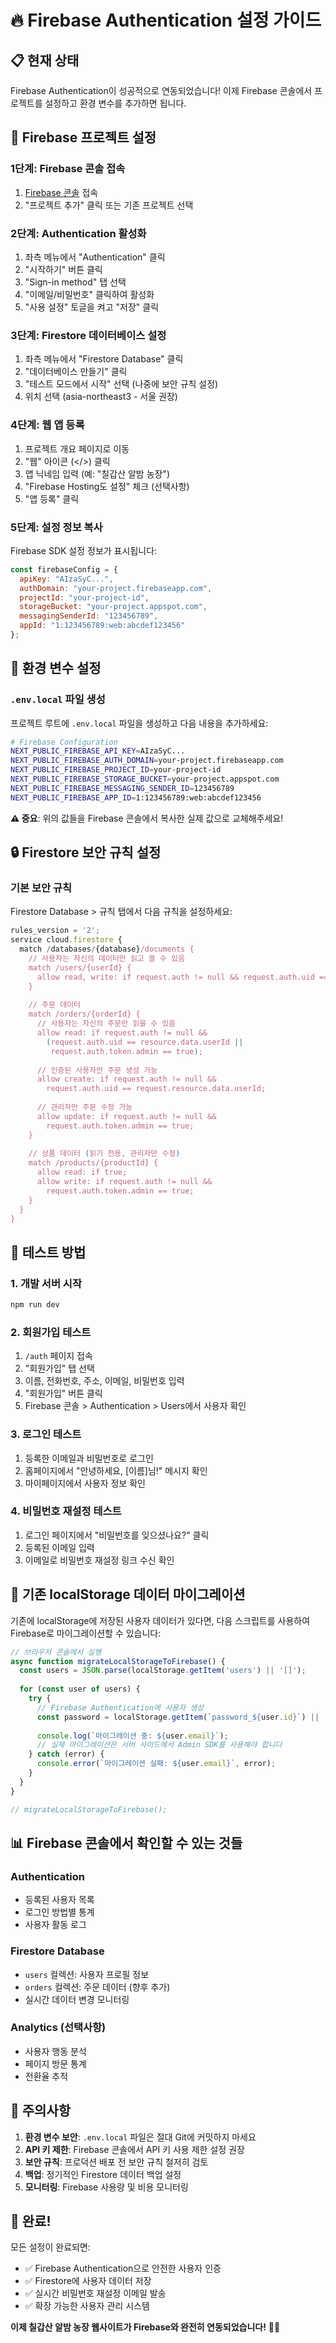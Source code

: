 # 🔥 Firebase Authentication 설정 가이드

## 📋 현재 상태
Firebase Authentication이 성공적으로 연동되었습니다! 이제 Firebase 콘솔에서 프로젝트를 설정하고 환경 변수를 추가하면 됩니다.

## 🚀 Firebase 프로젝트 설정

### 1단계: Firebase 콘솔 접속
1. [Firebase 콘솔](https://console.firebase.google.com) 접속
2. "프로젝트 추가" 클릭 또는 기존 프로젝트 선택

### 2단계: Authentication 활성화
1. 좌측 메뉴에서 "Authentication" 클릭
2. "시작하기" 버튼 클릭
3. "Sign-in method" 탭 선택
4. "이메일/비밀번호" 클릭하여 활성화
5. "사용 설정" 토글을 켜고 "저장" 클릭

### 3단계: Firestore 데이터베이스 설정
1. 좌측 메뉴에서 "Firestore Database" 클릭
2. "데이터베이스 만들기" 클릭
3. "테스트 모드에서 시작" 선택 (나중에 보안 규칙 설정)
4. 위치 선택 (asia-northeast3 - 서울 권장)

### 4단계: 웹 앱 등록
1. 프로젝트 개요 페이지로 이동
2. "웹" 아이콘 (</>) 클릭
3. 앱 닉네임 입력 (예: "칠갑산 알밤 농장")
4. "Firebase Hosting도 설정" 체크 (선택사항)
5. "앱 등록" 클릭

### 5단계: 설정 정보 복사
Firebase SDK 설정 정보가 표시됩니다:
```javascript
const firebaseConfig = {
  apiKey: "AIzaSyC...",
  authDomain: "your-project.firebaseapp.com",
  projectId: "your-project-id",
  storageBucket: "your-project.appspot.com",
  messagingSenderId: "123456789",
  appId: "1:123456789:web:abcdef123456"
};
```

## 🔧 환경 변수 설정

### `.env.local` 파일 생성
프로젝트 루트에 `.env.local` 파일을 생성하고 다음 내용을 추가하세요:

```bash
# Firebase Configuration
NEXT_PUBLIC_FIREBASE_API_KEY=AIzaSyC...
NEXT_PUBLIC_FIREBASE_AUTH_DOMAIN=your-project.firebaseapp.com
NEXT_PUBLIC_FIREBASE_PROJECT_ID=your-project-id
NEXT_PUBLIC_FIREBASE_STORAGE_BUCKET=your-project.appspot.com
NEXT_PUBLIC_FIREBASE_MESSAGING_SENDER_ID=123456789
NEXT_PUBLIC_FIREBASE_APP_ID=1:123456789:web:abcdef123456
```

**⚠️ 중요**: 위의 값들을 Firebase 콘솔에서 복사한 실제 값으로 교체해주세요!

## 🔒 Firestore 보안 규칙 설정

### 기본 보안 규칙
Firestore Database > 규칙 탭에서 다음 규칙을 설정하세요:

```javascript
rules_version = '2';
service cloud.firestore {
  match /databases/{database}/documents {
    // 사용자는 자신의 데이터만 읽고 쓸 수 있음
    match /users/{userId} {
      allow read, write: if request.auth != null && request.auth.uid == userId;
    }
    
    // 주문 데이터
    match /orders/{orderId} {
      // 사용자는 자신의 주문만 읽을 수 있음
      allow read: if request.auth != null && 
        (request.auth.uid == resource.data.userId || 
         request.auth.token.admin == true);
      
      // 인증된 사용자만 주문 생성 가능
      allow create: if request.auth != null && 
        request.auth.uid == request.resource.data.userId;
      
      // 관리자만 주문 수정 가능
      allow update: if request.auth != null && 
        request.auth.token.admin == true;
    }
    
    // 상품 데이터 (읽기 전용, 관리자만 수정)
    match /products/{productId} {
      allow read: if true;
      allow write: if request.auth != null && 
        request.auth.token.admin == true;
    }
  }
}
```

## 🧪 테스트 방법

### 1. 개발 서버 시작
```bash
npm run dev
```

### 2. 회원가입 테스트
1. `/auth` 페이지 접속
2. "회원가입" 탭 선택
3. 이름, 전화번호, 주소, 이메일, 비밀번호 입력
4. "회원가입" 버튼 클릭
5. Firebase 콘솔 > Authentication > Users에서 사용자 확인

### 3. 로그인 테스트
1. 등록한 이메일과 비밀번호로 로그인
2. 홈페이지에서 "안녕하세요, [이름]님!" 메시지 확인
3. 마이페이지에서 사용자 정보 확인

### 4. 비밀번호 재설정 테스트
1. 로그인 페이지에서 "비밀번호를 잊으셨나요?" 클릭
2. 등록된 이메일 입력
3. 이메일로 비밀번호 재설정 링크 수신 확인

## 🔄 기존 localStorage 데이터 마이그레이션

기존에 localStorage에 저장된 사용자 데이터가 있다면, 다음 스크립트를 사용하여 Firebase로 마이그레이션할 수 있습니다:

```javascript
// 브라우저 콘솔에서 실행
async function migrateLocalStorageToFirebase() {
  const users = JSON.parse(localStorage.getItem('users') || '[]');
  
  for (const user of users) {
    try {
      // Firebase Authentication에 사용자 생성
      const password = localStorage.getItem(`password_${user.id}`) || 'temp123456';
      
      console.log(`마이그레이션 중: ${user.email}`);
      // 실제 마이그레이션은 서버 사이드에서 Admin SDK를 사용해야 합니다
    } catch (error) {
      console.error(`마이그레이션 실패: ${user.email}`, error);
    }
  }
}

// migrateLocalStorageToFirebase();
```

## 📊 Firebase 콘솔에서 확인할 수 있는 것들

### Authentication
- 등록된 사용자 목록
- 로그인 방법별 통계
- 사용자 활동 로그

### Firestore Database
- `users` 컬렉션: 사용자 프로필 정보
- `orders` 컬렉션: 주문 데이터 (향후 추가)
- 실시간 데이터 변경 모니터링

### Analytics (선택사항)
- 사용자 행동 분석
- 페이지 방문 통계
- 전환율 추적

## 🚨 주의사항

1. **환경 변수 보안**: `.env.local` 파일은 절대 Git에 커밋하지 마세요
2. **API 키 제한**: Firebase 콘솔에서 API 키 사용 제한 설정 권장
3. **보안 규칙**: 프로덕션 배포 전 보안 규칙 철저히 검토
4. **백업**: 정기적인 Firestore 데이터 백업 설정
5. **모니터링**: Firebase 사용량 및 비용 모니터링

## 🎉 완료!

모든 설정이 완료되면:
- ✅ Firebase Authentication으로 안전한 사용자 인증
- ✅ Firestore에 사용자 데이터 저장
- ✅ 실시간 비밀번호 재설정 이메일 발송
- ✅ 확장 가능한 사용자 관리 시스템

**이제 칠갑산 알밤 농장 웹사이트가 Firebase와 완전히 연동되었습니다!** 🌰🔥
